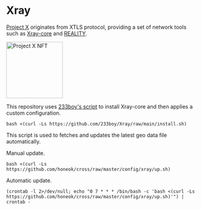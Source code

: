 # Xray

[Project X][1] originates from XTLS protocol, providing a set of network tools such as [Xray-core][2] and [REALITY][3].

<img src="https://raw2.seadn.io/ethereum/0x5ee362866001613093361eb8569d59c4141b76d1/7fa9ce900fb39b44226348db330e32/8b7fa9ce900fb39b44226348db330e32.svg" alt="Project X NFT" width="150"/>

This repository uses [233boy's script][4] to install Xray-core and then applies a custom configuration.

```shell
bash <(curl -Ls https://github.com/233boy/Xray/raw/main/install.sh)
```

This script is used to fetches and updates the latest geo data file automatically.

Manual update.

```shell
bash <(curl -Ls https://github.com/honeok/cross/raw/master/config/xray/up.sh)
```

Automatic update.

```shell
(crontab -l 2>/dev/null; echo "0 7 * * * /bin/bash -c 'bash <(curl -Ls https://github.com/honeok/cross/raw/master/config/xray/up.sh)'") | crontab -
```

[1]: https://github.com/XTLS
[2]: https://github.com/XTLS/Xray-core
[3]: https://github.com/XTLS/REALITY
[4]: https://github.com/233boy/Xray